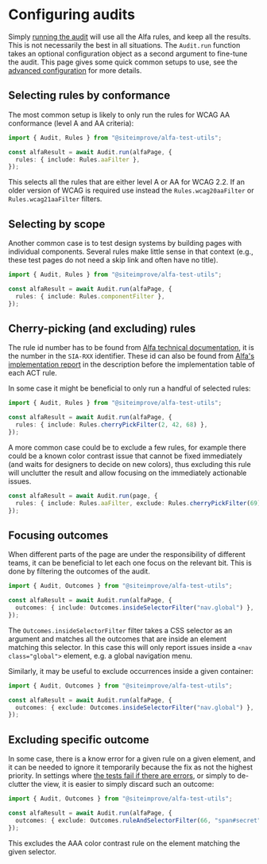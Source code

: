 # Configuring audits

Simply [running the audit](./basic.md) will use all the Alfa rules, and keep all the results. This is not necessarily the best in all situations. The `Audit.run` function takes an optional configuration object as a second argument to fine-tune the audit. This page gives some quick common setups to use, see the [advanced configuration](./advanced.md) for more details.

## Selecting rules by conformance

The most common setup is likely to only run the rules for WCAG AA conformance (level A and AA criteria):

```typescript
import { Audit, Rules } from "@siteimprove/alfa-test-utils";

const alfaResult = await Audit.run(alfaPage, {
  rules: { include: Rules.aaFilter },
});
```

This selects all the rules that are either level A or AA for WCAG 2.2. If an older version of WCAG is required use instead the `Rules.wcag20aaFilter` or `Rules.wcag21aaFilter` filters.

## Selecting by scope

Another common case is to test design systems by building pages with individual components. Several rules make little sense in that context (e.g., these test pages do not need a skip link and often have no title).

```typescript
import { Audit, Rules } from "@siteimprove/alfa-test-utils";

const alfaResult = await Audit.run(alfaPage, {
  rules: { include: Rules.componentFilter },
});
```

## Cherry-picking (and excluding) rules

The rule id number has to be found from [Alfa technical documentation](https://alfa.siteimprove.com/rules), it is the number in the `SIA-RXX` identifier. These id can also be found from [Alfa's implementation report](https://www.w3.org/WAI/standards-guidelines/act/implementations/alfa-assisted/) in the description before the implementation table of each ACT rule.

In some case it might be beneficial to only run a handful of selected rules:

```typescript
import { Audit, Rules } from "@siteimprove/alfa-test-utils";

const alfaResult = await Audit.run(alfaPage, {
  rules: { include: Rules.cherryPickFilter(2, 42, 68) },
});
```

A more common case could be to exclude a few rules, for example there could be a known color contrast issue that cannot be fixed immediately (and waits for designers to decide on new colors), thus excluding this rule will unclutter the result and allow focusing on the immediately actionable issues.

```typescript
const alfaResult = await Audit.run(page, {
  rules: { include: Rules.aaFilter, exclude: Rules.cherryPickFilter(69) },
});
```

## Focusing outcomes

When different parts of the page are under the responsibility of different teams, it can be beneficial to let each one focus on the relevant bit. This is done by filtering the outcomes of the audit.

```typescript
import { Audit, Outcomes } from "@siteimprove/alfa-test-utils";

const alfaResult = await Audit.run(alfaPage, {
  outcomes: { include: Outcomes.insideSelectorFilter("nav.global") },
});
```

The `Outcomes.insideSelectorFilter` filter takes a CSS selector as an argument and matches all the outcomes that are inside an element matching this selector. In this case this will only report issues inside a `<nav class="global">` element, e.g. a global navigation menu.

Similarly, it may be useful to exclude occurrences inside a given container:

```typescript
import { Audit, Outcomes } from "@siteimprove/alfa-test-utils";

const alfaResult = await Audit.run(alfaPage, {
  outcomes: { exclude: Outcomes.insideSelectorFilter("nav.global") },
});
```

## Excluding specific outcome

In some case, there is a know error for a given rule on a given element, and it can be needed to ignore it temporarily because the fix as not the highest priority. In settings where [the tests fail if there are errors](../gatekeeping/manual.md), or simply to de-clutter the view, it is easier to simply discard such an outcome:

```typescript
import { Audit, Outcomes } from "@siteimprove/alfa-test-utils";

const alfaResult = await Audit.run(alfaPage, {
  outcomes: { exclude: Outcomes.ruleAndSelectorFilter(66, "span#secret") },
});
```

This excludes the AAA color contrast rule on the element matching the given selector.
